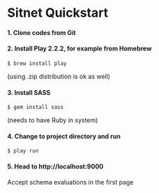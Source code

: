Sitnet Quickstart
=====================================

#### 1. Clone codes from Git ####


#### 2. Install Play 2.2.2, for example from Homebrew ####
```
$ brew install play
```
(using .zip distribution is ok as well)


#### 3. Install SASS ####
```
$ gem install sass
```
(needs to have Ruby in system)

#### 4. Change to project directory and run ####
```
$ play run
```

#### 5. Head to http://localhost:9000 ####
Accept schema evaluations in the first page
